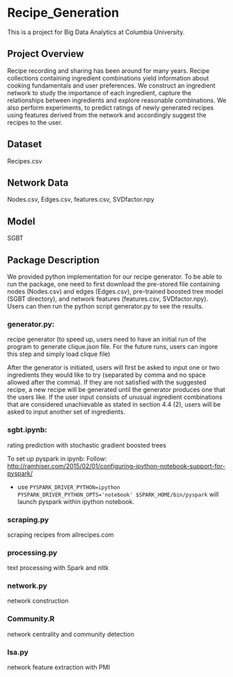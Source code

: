 # Recipe_Generation

This is a project for Big Data Analytics at Columbia University.

## Project Overview
Recipe recording and sharing has been around for many years. Recipe collections containing ingredient combinations yield information about cooking fundamentals and user preferences. We construct an ingredient network to study the importance of each ingredient, capture the relationships between ingredients and explore reasonable combinations. We also perform experiments, to predict ratings of newly generated recipes using features derived from the network and accordingly suggest the recipes to the user. 

## Dataset
Recipes.csv

## Network Data
Nodes.csv, Edges.csv, features.csv, SVDfactor.npy

## Model
SGBT

## Package Description
We provided python implementation for our recipe generator. To be able to run the package, one need to first download the pre-stored file containing nodes (Nodes.csv) and edges (Edges.csv), pre-trained boosted tree model (SGBT directory), and network features (features.csv, SVDfactor.npy). Users can then run the python script generator.py to see the results.

### generator.py: 
recipe generator (to speed up, users need to have an initial run of the program to generate clique.json file. For the future runs, users can ingore this step and simply load clique file)

After the generator is initiated, users will first be asked to input one or two ingredients they would like to try (separated by comma and no space allowed after the comma). If they are not satisfied with the suggested recipe, a new recipe will be generated until the generator produces one that the users like. If the user input consists of unusual ingredient combinations that are considered unachievable as stated in section 4.4 (2), users will be asked to input another set of ingredients. 

### sgbt.ipynb:
rating prediction with stochastic gradient boosted trees

To set up pyspark in ipynb:
Follow:  http://ramhiser.com/2015/02/01/configuring-ipython-notebook-support-for-pyspark/
+ use 
`PYSPARK_DRIVER_PYTHON=ipython PYSPARK_DRIVER_PYTHON_OPTS='notebook' $SPARK_HOME/bin/pyspark`
will launch pyspark within ipython notebook.

### scraping.py
scraping recipes from allrecipes.com

### processing.py
text processing with Spark and nltk

### network.py
network construction

### Community.R
network centrality and community detection

### lsa.py
network feature extraction with PMI

